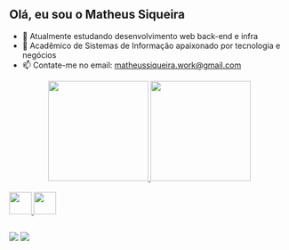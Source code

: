 ## Olá, eu sou o Matheus Siqueira


- 🌱 Atualmente estudando desenvolvimento web back-end e infra
- 💬 Acadêmico de Sistemas de Informação apaixonado por tecnologia e negócios 
- 📫 Contate-me no email: matheussiqueira.work@gmail.com

<div align="center">
  <a href="https://github.com/matheuz-siqueira">
  <img height="180em" src="https://github-readme-stats.vercel.app/api?username=matheuz-siqueira&show_icons=true&theme=dark&include_all_commits=true&count_private=true"/>
  <img height="180em" src="https://github-readme-stats.vercel.app/api/top-langs/?username=matheuz-siqueira&layout=compact&langs_count=7&theme=dark"/>
</div>

<div style="display: inline_block"><br>
      <img height="40" src="https://cdn.jsdelivr.net/gh/devicons/devicon/icons/csharp/csharp-original.svg" />
      <img height="40" src="https://cdn.jsdelivr.net/gh/devicons/devicon/icons/bash/bash-original.svg" />
</div>

## 

<div>
<a href = "https://www.linkedin.com/in/matheuz-siqueira/" target="_blank"><img src="https://img.shields.io/badge/-LinkedIn-%230077B5?style=for-the-badge&logo=linkedin&logoColor=white" target="_blank"></a>
<a href="https://instagram.com/matheuz_siqueira" target="_blank"><img src="https://img.shields.io/badge/-Instagram-%23E4405F?style=for-the-badge&logo=instagram&logoColor=white" target="_blank"></a>



</div>
